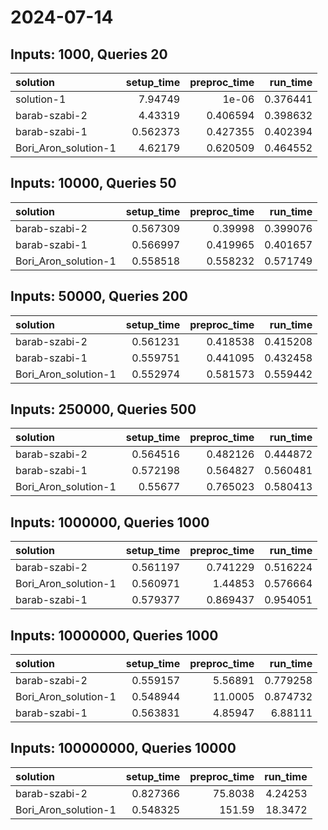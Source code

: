 # 2024-07-14

## Inputs: 1000, Queries 20

| solution             |   setup_time |   preproc_time |   run_time |
|:---------------------|-------------:|---------------:|-----------:|
| solution-1           |     7.94749  |       1e-06    |   0.376441 |
| barab-szabi-2        |     4.43319  |       0.406594 |   0.398632 |
| barab-szabi-1        |     0.562373 |       0.427355 |   0.402394 |
| Bori_Aron_solution-1 |     4.62179  |       0.620509 |   0.464552 |

## Inputs: 10000, Queries 50

| solution             |   setup_time |   preproc_time |   run_time |
|:---------------------|-------------:|---------------:|-----------:|
| barab-szabi-2        |     0.567309 |       0.39998  |   0.399076 |
| barab-szabi-1        |     0.566997 |       0.419965 |   0.401657 |
| Bori_Aron_solution-1 |     0.558518 |       0.558232 |   0.571749 |

## Inputs: 50000, Queries 200

| solution             |   setup_time |   preproc_time |   run_time |
|:---------------------|-------------:|---------------:|-----------:|
| barab-szabi-2        |     0.561231 |       0.418538 |   0.415208 |
| barab-szabi-1        |     0.559751 |       0.441095 |   0.432458 |
| Bori_Aron_solution-1 |     0.552974 |       0.581573 |   0.559442 |

## Inputs: 250000, Queries 500

| solution             |   setup_time |   preproc_time |   run_time |
|:---------------------|-------------:|---------------:|-----------:|
| barab-szabi-2        |     0.564516 |       0.482126 |   0.444872 |
| barab-szabi-1        |     0.572198 |       0.564827 |   0.560481 |
| Bori_Aron_solution-1 |     0.55677  |       0.765023 |   0.580413 |

## Inputs: 1000000, Queries 1000

| solution             |   setup_time |   preproc_time |   run_time |
|:---------------------|-------------:|---------------:|-----------:|
| barab-szabi-2        |     0.561197 |       0.741229 |   0.516224 |
| Bori_Aron_solution-1 |     0.560971 |       1.44853  |   0.576664 |
| barab-szabi-1        |     0.579377 |       0.869437 |   0.954051 |

## Inputs: 10000000, Queries 1000

| solution             |   setup_time |   preproc_time |   run_time |
|:---------------------|-------------:|---------------:|-----------:|
| barab-szabi-2        |     0.559157 |        5.56891 |   0.779258 |
| Bori_Aron_solution-1 |     0.548944 |       11.0005  |   0.874732 |
| barab-szabi-1        |     0.563831 |        4.85947 |   6.88111  |

## Inputs: 100000000, Queries 10000

| solution             |   setup_time |   preproc_time |   run_time |
|:---------------------|-------------:|---------------:|-----------:|
| barab-szabi-2        |     0.827366 |        75.8038 |    4.24253 |
| Bori_Aron_solution-1 |     0.548325 |       151.59   |   18.3472  |